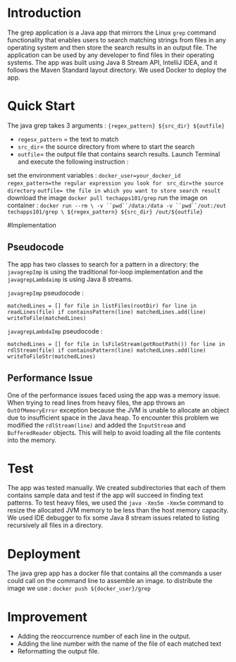 
# Introduction
 The grep application is a  Java app that mirrors the Linux `grep` command functionality that enables users to search matching strings from files in any operating system and then store the search results in an output file.
The application can be used by any developer to find files in their operating systems.
The app was built using Java 8 Stream API, IntelliJ IDEA, and it follows the Maven Standard layout directory.
We used Docker to deploy the app.


# Quick Start

The java grep takes 3 arguments :
`{regex_pattern} ${src_dir} ${outfile}`
- `regesx_pattern` = the text to match 
- `src_dir`= the source directory from where to start the search
- `outfile`= the output file that contains search results.
Launch Terminal and execute the following instruction :

set the environment variables : 
`docker_user=your_docker_id`
`regex_pattern=the regular expression you look for `
`src_dir=the source directory`
`outfile= the file in which you want to store search result`
download the image 
`docker pull techapps101/grep`
run the image on container :
`docker run --rm \
-v ``pwd``/data:/data -v ``pwd``/out:/out techapps101/grep \
${regex_pattern} ${src_dir} /out/${outfile}`

#Implementation
## Pseudocode
The app has two classes to search for a pattern in a directory: the `javagrepImp` is using the traditional for-loop implementation and the  `javagrepLambdaimp` is using Java 8 streams.

`javagrepImp` pseudocode :

`matchedLines = []
for file in listFiles(rootDir)
for line in readLines(file)
if containsPattern(line)
matchedLines.add(line)
writeToFile(matchedLines)`

`javagrepLambdaImp` pseudocode :

`matchedLines = []
for file in lsFileStream(getRootPath())
for line in rdlStream(file)
if containsPattern(line)
matchedLines.add(line)
writeToFileStr(matchedLines)`



## Performance Issue

One of the performance issues faced using the app was a  memory issue. When trying to read lines from heavy files, the app throws an `OutOfMemoryError` exception because the JVM is unable to allocate an object due to insufficient space in the Java heap.
To encounter this problem we modified the `rdlStream(line)` and added the `InputStream` and `BufferedReader` objects. This will help to avoid loading all the file contents into the memory. 


# Test

The app was tested manually. We created subdirectories that each of them contains sample data and test if the app will succeed in finding text patterns.
To test heavy files, we used the `java -Xms5m -Xmx5m` command to resize the allocated JVM memory to be less than the host memory capacity. 
We used IDE debugger to fix some Java 8 stream issues related to listing recursively all files in a directory. 

# Deployment
The java grep app has a docker file that contains all the commands a user could call on the command line to assemble an image.
to distribute the image we use  : `docker push ${docker_user}/grep`


# Improvement

- Adding the reoccurrence number of each line in the output.
- Adding the line number with the name of the file of each matched text
- Reformatting the output file.
